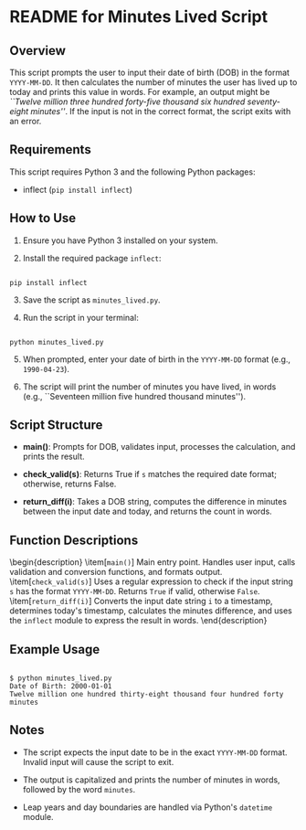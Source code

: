 # README for Minutes Lived Script

## Overview

This script prompts the user to input their date of birth (DOB) in the format `YYYY-MM-DD`. It then calculates the number of minutes the user has lived up to today and prints this value in words. For example, an output might be *``Twelve million three hundred forty-five thousand six hundred seventy-eight minutes''*. If the input is not in the correct format, the script exits with an error.

## Requirements

This script requires Python 3 and the following Python packages:

- inflect (`pip install inflect`)

## How to Use

1. Ensure you have Python 3 installed on your system.

2. Install the required package `inflect`:

```

pip install inflect

```

3. Save the script as `minutes_lived.py`.

4. Run the script in your terminal:

```

python minutes_lived.py

```

5. When prompted, enter your date of birth in the `YYYY-MM-DD` format (e.g., `1990-04-23`).

6. The script will print the number of minutes you have lived, in words (e.g., ``Seventeen million five hundred thousand minutes'').

## Script Structure

- **main()**: Prompts for DOB, validates input, processes the calculation, and prints the result.

- **check_valid(s)**: Returns True if `s` matches the required date format; otherwise, returns False.

- **return_diff(i)**: Takes a DOB string, computes the difference in minutes between the input date and today, and returns the count in words.

## Function Descriptions

\begin{description}
\item[`main()`] Main entry point. Handles user input, calls validation and conversion functions, and formats output.
\item[`check_valid(s)`] Uses a regular expression to check if the input string `s` has the format `YYYY-MM-DD`. Returns `True` if valid, otherwise `False`.
\item[`return_diff(i)`] Converts the input date string `i` to a timestamp, determines today's timestamp, calculates the minutes difference, and uses the `inflect` module to express the result in words.
\end{description}

## Example Usage

```

$ python minutes_lived.py
Date of Birth: 2000-01-01
Twelve million one hundred thirty-eight thousand four hundred forty minutes

```

## Notes

- The script expects the input date to be in the exact `YYYY-MM-DD` format. Invalid input will cause the script to exit.

- The output is capitalized and prints the number of minutes in words, followed by the word `minutes`.

- Leap years and day boundaries are handled via Python's `datetime` module.

